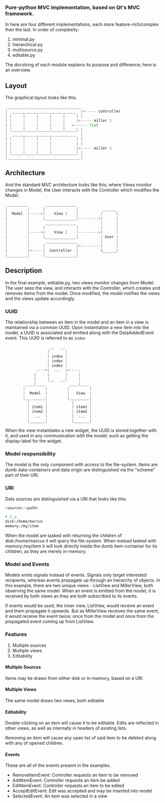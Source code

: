 ### Pure-python MVC implementation, based on Qt's MVC framework.

In here are four different implementations, each more feature-rich/complex than the last. In order of complexity:

1. minimal.py
2. hierarchical.py
3. multisource.py
4. editable.py

The docstring of each module explains its purpose and difference; here is an overview.

## Layout

The graphical layout looks like this.

```python
 _________________________________
|  _____________________________  |<----- controller
| |     |     |     |     |     | |
| |     |     |     |     |     |<----- miller 1
| |     |     |     |     |   <------ list
| |_____|_____|_____|_____|_____| |
|  _____________________________  |
| |     |     |     |           | |
| |     |     |     |           | |
| |     |     |     |           |<----- miller 2
| |_____|_____|_____|___________| |
|_________________________________|

```

## Architecture

And the standard MVC architecture looks like this; where Views monitor changes in Model, the User interacts with the Controller which modifies the Model.

```python
 _________        ______________
|         |      |              |           ______
|  Model  |----->|    View 1    |          /      \
|         |      |______________|--------->|      |
|         |       ______________           |      |
|         |      |              |          |      |
|         |----->|    View 2    |--------->|      |
|         |      |______________|          | User |
|         |       ______________           |      |
|         |      |              |<---------|      |
|         |<-----|  Controller  |          \______/
|_________|      |______________|

```

## Description

In the final example, editable.py, two views monitor changes from Model. The user sees the view, and interacts with the Controller, which creates and removes items from the model. Once modified, the model notifies the views and the views update accordingly.

### UUID

The relationship between an item in the model and an item in a view is maintained via a common UUID. Upon instantiation a new item into the model, a UUID is associated and emitted along with the DataAddedEvent event. This UUID is referred to as `index`

```python
                    __   __
                   |       |
                   | index |
                   | index |
                   | index |
              .--->|  ...  |<----.
             |     |       |     |
             |     |__   __|     |
         ____|____           ____|____
        |         |         |         |
        |  Model  |         |   View  |
        |_________|         |_________|
          |       |           |       |
          | item1 |           | item1 |
          | item2 |           | item2 |
          |  ...  |           |  ...  |
          |_______|           |_______|

```

When the view instantiates a new widget, the UUID is stored together with
it, and used in any communication with the model; such as getting the
display-label for the widget.

### Model responsibility

The model is the only component with access to the file-system. Items are dumb data-containers and data origin are distinguished  via the "scheme" part of their URI.

### URI

Data sources are distinguished via a URI that looks like this:

```bash
<source>:<path>

# E.g.
disk:/home/marcus
memory:/my/item
```


When the model are tasked with returning the children of disk:/home/marcus it will query the file-system. When instead tasked with memory:/my/item it will look directly inside the dumb item-container for its children, as they are merely in-memory.

### Model and Events

Models emits signals instead of events. Signals only target interested recipients, whereas events propagate up through an hierarchy of objects. In this example, there are two unique views - ListView and MillerView, both observing the same model. When an event is emitted from the model, it is received by both views as they are both subscribed to its events.

If events would be used, the inner view, ListView, would receive an event and them propagate it upwards. But as MillerView receives the same event, it would receive the event twice; once from the model and once from the propagated event coming up from ListView.


### Features

1. Multiple sources
2. Multiple views
3. Editability

#### Multiple Sources

Items may be drawn from either disk or in-memory, based on a URI

#### Multiple Views

The same model draws two views, both editable

#### Editability
Double-clicking on an item will cause it to be editable. Edits are reflected in other views, as well as internally in headers of existing lists.

Removing an item will cause any open list of said item to be deleted along with any of opened children.

#### Events

These are all of the events present in the examples.

- RemoveItemEvent:    Controller requests an item to be removed
- AddItemEvent:       Controller requests an item be added
- EditItemEvent:      Controller requests an item to be edited
- AcceptEditEvent:    Edit was accepted and may be inserted into model
- SelectedEvent:      An item was selected in a view